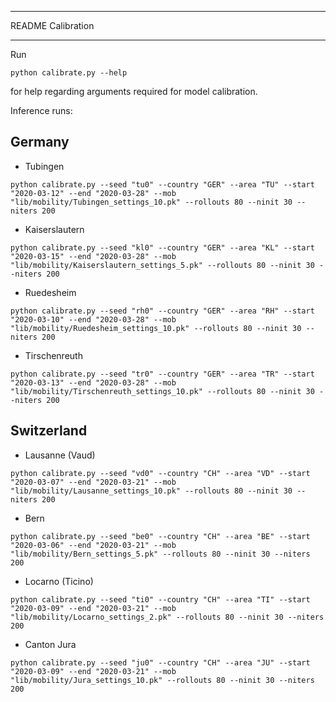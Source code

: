 ***************************
README Calibration
***************************

Run

```python calibrate.py --help```

for help regarding arguments required for model calibration.

Inference runs:

## Germany
* Tubingen 
```
python calibrate.py --seed "tu0" --country "GER" --area "TU" --start "2020-03-12" --end "2020-03-28" --mob "lib/mobility/Tubingen_settings_10.pk" --rollouts 80 --ninit 30 --niters 200
```

* Kaiserslautern 
```
python calibrate.py --seed "kl0" --country "GER" --area "KL" --start "2020-03-15" --end "2020-03-28" --mob "lib/mobility/Kaiserslautern_settings_5.pk" --rollouts 80 --ninit 30 --niters 200
```

* Ruedesheim
```
python calibrate.py --seed "rh0" --country "GER" --area "RH" --start "2020-03-10" --end "2020-03-28" --mob "lib/mobility/Ruedesheim_settings_10.pk" --rollouts 80 --ninit 30 --niters 200
```

* Tirschenreuth 
```
python calibrate.py --seed "tr0" --country "GER" --area "TR" --start "2020-03-13" --end "2020-03-28" --mob "lib/mobility/Tirschenreuth_settings_10.pk" --rollouts 80 --ninit 30 --niters 200
```

## Switzerland

* Lausanne (Vaud)
```
python calibrate.py --seed "vd0" --country "CH" --area "VD" --start "2020-03-07" --end "2020-03-21" --mob "lib/mobility/Lausanne_settings_10.pk" --rollouts 80 --ninit 30 --niters 200
```

* Bern
```
python calibrate.py --seed "be0" --country "CH" --area "BE" --start "2020-03-06" --end "2020-03-21" --mob "lib/mobility/Bern_settings_5.pk" --rollouts 80 --ninit 30 --niters 200
```

* Locarno (Ticino)
```
python calibrate.py --seed "ti0" --country "CH" --area "TI" --start "2020-03-09" --end "2020-03-21" --mob "lib/mobility/Locarno_settings_2.pk" --rollouts 80 --ninit 30 --niters 200
```

* Canton Jura 
```
python calibrate.py --seed "ju0" --country "CH" --area "JU" --start "2020-03-09" --end "2020-03-21" --mob "lib/mobility/Jura_settings_10.pk" --rollouts 80 --ninit 30 --niters 200
```